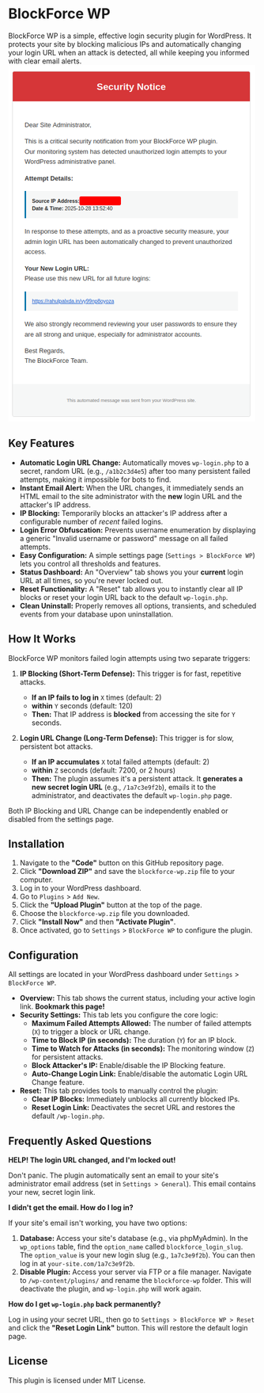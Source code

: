# BlockForce WP

BlockForce WP is a simple, effective login security plugin for WordPress. It protects your site by blocking malicious IPs and automatically changing your login URL when an attack is detected, all while keeping you informed with clear email alerts.
![BlockForce WP Admin Notification email](https://raw.githubusercontent.com/RahulPalXDA/BlockForce-WP/refs/heads/main/screenshots/Screenshot.png)

## Key Features

* **Automatic Login URL Change:** Automatically moves `wp-login.php` to a secret, random URL (e.g., `/a1b2c3d4e5`) after too many persistent failed attempts, making it impossible for bots to find.
* **Instant Email Alert:** When the URL changes, it immediately sends an HTML email to the site administrator with the **new** login URL and the attacker's IP address.
* **IP Blocking:** Temporarily blocks an attacker's IP address after a configurable number of *recent* failed logins.
* **Login Error Obfuscation:** Prevents username enumeration by displaying a generic "Invalid username or password" message on all failed attempts.
* **Easy Configuration:** A simple settings page (`Settings > BlockForce WP`) lets you control all thresholds and features.
* **Status Dashboard:** An "Overview" tab shows you your **current** login URL at all times, so you're never locked out.
* **Reset Functionality:** A "Reset" tab allows you to instantly clear all IP blocks or reset your login URL back to the default `wp-login.php`.
* **Clean Uninstall:** Properly removes all options, transients, and scheduled events from your database upon uninstallation.

## How It Works

BlockForce WP monitors failed login attempts using two separate triggers:

1.  **IP Blocking (Short-Term Defense):**
    This trigger is for fast, repetitive attacks.
    * **If an IP fails to log in** `X` times (default: 2)
    * **within** `Y` seconds (default: 120)
    * **Then:** That IP address is **blocked** from accessing the site for `Y` seconds.

2.  **Login URL Change (Long-Term Defense):**
    This trigger is for slow, persistent bot attacks.
    * **If an IP accumulates** `X` total failed attempts (default: 2)
    * **within** `Z` seconds (default: 7200, or 2 hours)
    * **Then:** The plugin assumes it's a persistent attack. It **generates a new secret login URL** (e.g., `/1a7c3e9f2b`), emails it to the administrator, and deactivates the default `wp-login.php` page.

Both IP Blocking and URL Change can be independently enabled or disabled from the settings page.

## Installation

1.  Navigate to the **"Code"** button on this GitHub repository page.
2.  Click **"Download ZIP"** and save the `blockforce-wp.zip` file to your computer.
3.  Log in to your WordPress dashboard.
4.  Go to `Plugins` > `Add New`.
5.  Click the **"Upload Plugin"** button at the top of the page.
6.  Choose the `blockforce-wp.zip` file you downloaded.
7.  Click **"Install Now"** and then **"Activate Plugin"**.
8.  Once activated, go to `Settings` > `BlockForce WP` to configure the plugin.

## Configuration

All settings are located in your WordPress dashboard under `Settings` > `BlockForce WP`.

* **Overview:** This tab shows the current status, including your active login link. **Bookmark this page!**
* **Security Settings:** This tab lets you configure the core logic:
    * **Maximum Failed Attempts Allowed:** The number of failed attempts (`X`) to trigger a block or URL change.
    * **Time to Block IP (in seconds):** The duration (`Y`) for an IP block.
    * **Time to Watch for Attacks (in seconds):** The monitoring window (`Z`) for persistent attacks.
    * **Block Attacker's IP:** Enable/disable the IP Blocking feature.
    * **Auto-Change Login Link:** Enable/disable the automatic Login URL Change feature.
* **Reset:** This tab provides tools to manually control the plugin:
    * **Clear IP Blocks:** Immediately unblocks all currently blocked IPs.
    * **Reset Login Link:** Deactivates the secret URL and restores the default `/wp-login.php`.

## Frequently Asked Questions

**HELP! The login URL changed, and I'm locked out!**

Don't panic. The plugin automatically sent an email to your site's administrator email address (set in `Settings > General`). This email contains your new, secret login link.

**I didn't get the email. How do I log in?**

If your site's email isn't working, you have two options:

1.  **Database:** Access your site's database (e.g., via phpMyAdmin). In the `wp_options` table, find the `option_name` called `blockforce_login_slug`. The `option_value` is your new login slug (e.g., `1a7c3e9f2b`). You can then log in at `your-site.com/1a7c3e9f2b`.
2.  **Disable Plugin:** Access your server via FTP or a file manager. Navigate to `/wp-content/plugins/` and rename the `blockforce-wp` folder. This will deactivate the plugin, and `wp-login.php` will work again.

**How do I get `wp-login.php` back permanently?**

Log in using your secret URL, then go to `Settings > BlockForce WP > Reset` and click the **"Reset Login Link"** button. This will restore the default login page.

## License

This plugin is licensed under MIT License.